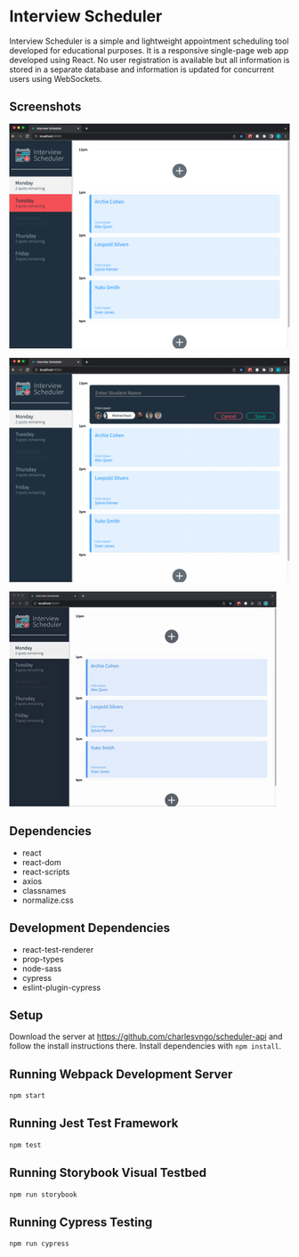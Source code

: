 # Interview Scheduler
Interview Scheduler is a simple and lightweight appointment scheduling tool developed for educational purposes. It is a responsive single-page web app developed using React. No user registration is available but all information is stored in a separate database and information is updated for concurrent users using WebSockets.

## Screenshots

!["Screenshot of home page"](https://github.com/charlesvngo/scheduler/blob/master/docs/Homepage.png?raw=true)

!["Screenshot of form element"](https://github.com/charlesvngo/scheduler/blob/master/docs/Create%20Form.png?raw=true)

!["Gif of creating and deleting an appointment"](https://github.com/charlesvngo/scheduler/blob/master/docs/Create%20and%20Delete.gif?raw=true)

## Dependencies
- react
- react-dom
- react-scripts
- axios
- classnames
- normalize.css

## Development Dependencies
- react-test-renderer
- prop-types
- node-sass
- cypress
- eslint-plugin-cypress

## Setup

Download the server at https://github.com/charlesvngo/scheduler-api and follow the install instructions there.
Install dependencies with `npm install`.

## Running Webpack Development Server

```sh
npm start
```

## Running Jest Test Framework

```sh
npm test
```

## Running Storybook Visual Testbed

```sh
npm run storybook
```

## Running Cypress Testing

```sh
npm run cypress
```
